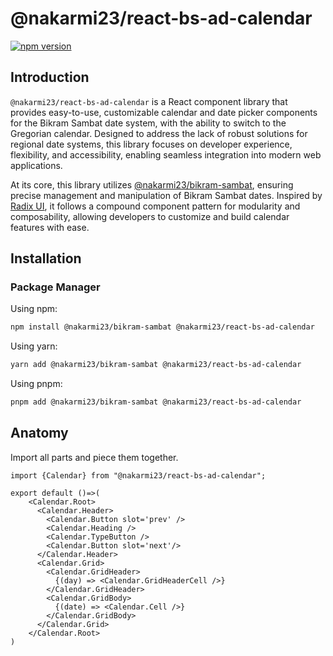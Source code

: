 # @nakarmi23/react-bs-ad-calendar

[![npm version](https://badge.fury.io/js/%40nakarmi23%2Freact-bs-ad-calendar.svg)](https://badge.fury.io/js/%40nakarmi23%2Freact-bs-ad-calendar)

## Introduction

`@nakarmi23/react-bs-ad-calendar` is a React component library that provides easy-to-use, customizable calendar and date picker components for the Bikram Sambat date system, with the ability to switch to the Gregorian calendar. Designed to address the lack of robust solutions for regional date systems, this library focuses on developer experience, flexibility, and accessibility, enabling seamless integration into modern web applications.


At its core, this library utilizes [@nakarmi23/bikram-sambat](https://www.npmjs.com/package/@nakarmi23/bikram-sambat), ensuring precise management and manipulation of Bikram Sambat dates. Inspired by [Radix UI](https://www.radix-ui.com/primitives), it follows a compound component pattern for modularity and composability, allowing developers to customize and build calendar features with ease.

## Installation

### Package Manager

Using npm:

```bash
npm install @nakarmi23/bikram-sambat @nakarmi23/react-bs-ad-calendar
```

Using yarn:

```bash
yarn add @nakarmi23/bikram-sambat @nakarmi23/react-bs-ad-calendar
```

Using pnpm:

```bash
pnpm add @nakarmi23/bikram-sambat @nakarmi23/react-bs-ad-calendar
```

## Anatomy
Import all parts and piece them together.

```tsx
import {Calendar} from "@nakarmi23/react-bs-ad-calendar";

export default ()=>(
    <Calendar.Root>
      <Calendar.Header>
        <Calendar.Button slot='prev' />
        <Calendar.Heading />
        <Calendar.TypeButton />
        <Calendar.Button slot='next'/>
      </Calendar.Header>
      <Calendar.Grid>
        <Calendar.GridHeader>
          {(day) => <Calendar.GridHeaderCell />}
        </Calendar.GridHeader>
        <Calendar.GridBody>
          {(date) => <Calendar.Cell />}
        </Calendar.GridBody>
      </Calendar.Grid>
    </Calendar.Root>
)

```
